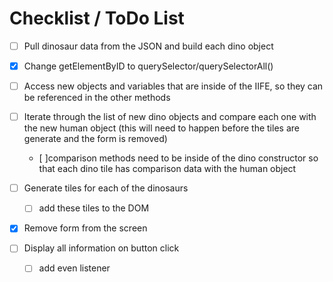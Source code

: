 # Checklist / ToDo List
- [ ] Pull dinosaur data from the JSON and build each dino object
- [X] Change getElementByID to querySelector/querySelectorAll()
- [ ] Access new objects and variables that are inside of the IIFE, so they can be referenced in the other methods
- [ ] Iterate through the list of new dino objects and compare each one with the new human object (this will need to happen before the tiles are generate and the form is removed)
    - [ ]comparison methods need to be inside of the dino constructor so that each dino tile has comparison data with the human object

- [ ] Generate tiles for each of the dinosaurs
    - [ ] add these tiles to the DOM

- [X] Remove form from the screen
- [ ] Display all information on button click
    - [ ] add even listener


